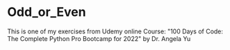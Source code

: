 # Odd_or_Even
 This is one of my exercises from Udemy online Course: "100 Days of Code: The Complete Python Pro Bootcamp for 2022" by Dr. Angela Yu
